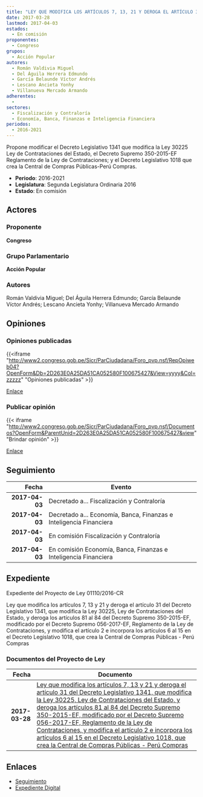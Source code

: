 ```yaml
---
title: "LEY QUE MODIFICA LOS ARTÍCULOS 7, 13, 21 Y DEROGA EL ARTÍCULO 31 DEL DECRETO LEGISLATIVO 1341 QUE MODIFICA LA LEY 30225 LEY DE CONTRATACIONES DEL ESTADO Y DEROGA LOS ARTÍCULOS 81 AL 84 DEL D.S. 350-2015-EF MODIFICADO POR EL DECRETO SUPREMO 056-2017-EF REGLAMENTO DE LA LEY DE CONTRATACIONES, Y MODIFICA EL ARTÍCULO 2 E INCORPORA LOS ARTÍCULOS 6 AL 15 EN EL DECRETO LEGISLATIVO 1018 QUE CREA LA CENTRAL DE COMPRAS PÚBLICAS-PERÚ COMPRAS"
date: 2017-03-28
lastmod: 2017-04-03
estados: 
  - En comisión
proponentes: 
  - Congreso
grupos: 
  - Acción Popular
autores: 
  - Román Valdivia Miguel
  - Del Águila Herrera Edmundo
  - García Belaunde Víctor Andrés
  - Lescano Ancieta Yonhy
  - Villanueva Mercado Armando
adherentes: 
  - 
sectores: 
  - Fiscalización y Contraloría
  - Economía, Banca, Finanzas e Inteligencia Financiera
periodos: 
  - 2016-2021
---
```


Propone modificar el Decreto Legislativo 1341 que modifica la Ley 30225 Ley de Contrataciones del Estado, el Decreto Supremo 350-2015-EF Reglamento de la Ley de Contrataciones; y el Decreto Legislativo 1018 que crea la Central de Compras Públicas-Perú Compras.

- **Periodo**: 2016-2021
- **Legislatura**: Segunda Legislatura Ordinaria 2016
- **Estado**: En comisión

## Actores

### Proponente

**Congreso**

### Grupo Parlamentario

**Acción Popular**

### Autores

Román Valdivia Miguel; Del Águila Herrera Edmundo; García Belaunde Víctor Andrés; Lescano Ancieta Yonhy; Villanueva Mercado Armando


## Opiniones

### Opiniones publicadas

{{<iframe "http://www2.congreso.gob.pe/Sicr/ParCiudadana/Foro_pvp.nsf/RepOpiweb04?OpenForm&Db=2D263E0A25DA51CA052580F100675427&View=yyyy&Col=zzzzz" "Opiniones publicadas" >}}

[Enlace](http://www2.congreso.gob.pe/Sicr/ParCiudadana/Foro_pvp.nsf/RepOpiweb04?OpenForm&Db=2D263E0A25DA51CA052580F100675427&View=yyyy&Col=zzzzz)
### Publicar opinión

{{< iframe "http://www2.congreso.gob.pe/Sicr/ParCiudadana/Foro_pvp.nsf/Documentos?OpenForm&ParentUnid=2D263E0A25DA51CA052580F100675427&view" "Brindar opinión" >}}

[Enlace](http://www2.congreso.gob.pe/Sicr/ParCiudadana/Foro_pvp.nsf/Documentos?OpenForm&ParentUnid=2D263E0A25DA51CA052580F100675427&view)

## Seguimiento

| Fecha | Evento |
|------:|--------|
| **2017-04-03** | Decretado a... Fiscalización y Contraloría|
| **2017-04-03** | Decretado a... Economía, Banca, Finanzas e Inteligencia Financiera|
| **2017-04-03** | En comisión Fiscalización y Contraloría|
| **2017-04-03** | En comisión Economía, Banca, Finanzas e Inteligencia Financiera|


## Expediente

Expediente del Proyecto de Ley 01110/2016-CR

Ley que modifica los artículos 7, 13 y 21 y deroga el artículo 31 del Decreto Legislativo 1341, que modifica la Ley 30225, Ley de Contrataciones del Estado, y deroga los artículos 81 al 84 del Decreto Supremo 350-2015-EF, modificado por el Decreto Supremo 056-2017-EF, Reglamento de la Ley de Contrataciones, y modifica el artículo 2 e incorpora los artículos 6 al 15 en el Decreto Legislativo 1018, que crea la Central de Compras Públicas - Perú Compras


### Documentos del Proyecto de Ley

| Fecha | Documento |
|------:|--------|
| **2017-03-28** | [Ley que modifica los artículos 7, 13 y 21 y deroga el artículo 31 del Decreto Legislativo 1341, que modifica la Ley 30225, Ley de Contrataciones del Estado, y deroga los artículos 81 al 84 del Decreto Supremo 350-2015-EF, modificado por el Decreto Supremo 056-2017-EF, Reglamento de la Ley de Contrataciones, y modifica el artículo 2 e incorpora los artículos 6 al 15 en el Decreto Legislativo 1018, que crea la Central de Compras Públicas - Perú Compras](http://www.leyes.congreso.gob.pe/Documentos/2016_2021/Proyectos_de_Ley_y_de_Resoluciones_Legislativas/PL0111020170328..pdf) |

## Enlaces 

- [Seguimiento](http://www2.congreso.gob.pe/Sicr/TraDocEstProc/CLProLey2016.nsf/f7fff46988ca05b1052578e100829cc7/1a4e9047ce816031052580f100610bad?OpenDocument)
- [Expediente Digital](http://www2.congreso.gob.pehttp://www2.congreso.gob.pe/Sicr/TraDocEstProc/CLProLey2016.nsf/f7fff46988ca05b1052578e100829cc7/1a4e9047ce816031052580f100610bad?OpenDocument&Click=05257FB7005EB655.eb71d0cf91d8294e05256cdf006b5706/$Body/0.1C6C)
